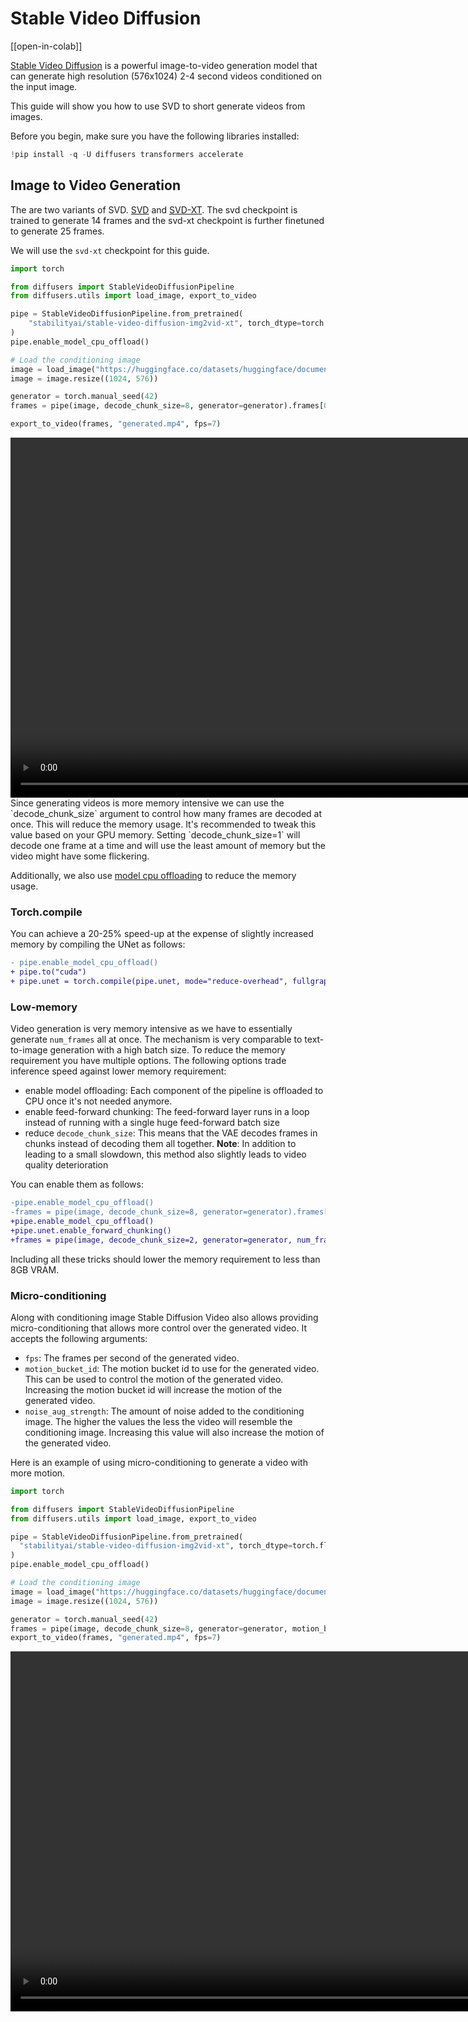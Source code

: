 <!--Copyright 2023 The HuggingFace Team. All rights reserved.

Licensed under the Apache License, Version 2.0 (the "License"); you may not use this file except in compliance with
the License. You may obtain a copy of the License at

http://www.apache.org/licenses/LICENSE-2.0

Unless required by applicable law or agreed to in writing, software distributed under the License is distributed on
an "AS IS" BASIS, WITHOUT WARRANTIES OR CONDITIONS OF ANY KIND, either express or implied. See the License for the
specific language governing permissions and limitations under the License.
-->

# Stable Video Diffusion

[[open-in-colab]]

[Stable Video Diffusion](https://static1.squarespace.com/static/6213c340453c3f502425776e/t/655ce779b9d47d342a93c890/1700587395994/stable_video_diffusion.pdf) is a powerful image-to-video generation model that can generate high resolution (576x1024) 2-4 second videos conditioned on the input image.

This guide will show you how to use SVD to short generate videos from images.

Before you begin, make sure you have the following libraries installed:

```py
!pip install -q -U diffusers transformers accelerate 
```

## Image to Video Generation

The are two variants of SVD. [SVD](https://huggingface.co/stabilityai/stable-video-diffusion-img2vid) 
and [SVD-XT](https://huggingface.co/stabilityai/stable-video-diffusion-img2vid-xt). The svd checkpoint is trained to generate 14 frames and the svd-xt checkpoint is further 
finetuned to generate 25 frames.

We will use the `svd-xt` checkpoint for this guide.

```python
import torch

from diffusers import StableVideoDiffusionPipeline
from diffusers.utils import load_image, export_to_video

pipe = StableVideoDiffusionPipeline.from_pretrained(
    "stabilityai/stable-video-diffusion-img2vid-xt", torch_dtype=torch.float16, variant="fp16"
)
pipe.enable_model_cpu_offload()

# Load the conditioning image
image = load_image("https://huggingface.co/datasets/huggingface/documentation-images/resolve/main/diffusers/svd/rocket.png?download=true")
image = image.resize((1024, 576))

generator = torch.manual_seed(42)
frames = pipe(image, decode_chunk_size=8, generator=generator).frames[0]

export_to_video(frames, "generated.mp4", fps=7)
```

<video width="1024" height="576" controls>
  <source src="https://huggingface.co/datasets/huggingface/documentation-images/resolve/main/diffusers/svd/rocket_generated.mp4" type="video/mp4">
</video>

<Tip>
Since generating videos is more memory intensive we can use the `decode_chunk_size` argument to control how many frames are decoded at once. This will reduce the memory usage. It's recommended to tweak this value based on your GPU memory.
Setting `decode_chunk_size=1` will decode one frame at a time and will use the least amount of memory but the video might have some flickering.

Additionally, we also use [model cpu offloading](../../optimization/memory#model-offloading) to reduce the memory usage.
</Tip>


### Torch.compile

You can achieve a 20-25% speed-up at the expense of slightly increased memory by compiling the UNet as follows:

```diff
- pipe.enable_model_cpu_offload()
+ pipe.to("cuda")
+ pipe.unet = torch.compile(pipe.unet, mode="reduce-overhead", fullgraph=True)
```

### Low-memory

Video generation is very memory intensive as we have to essentially generate `num_frames` all at once. The mechanism is very comparable to text-to-image generation with a high batch size. To reduce the memory requirement you have multiple options. The following options trade inference speed against lower memory requirement:
- enable model offloading: Each component of the pipeline is offloaded to CPU once it's not needed anymore.
- enable feed-forward chunking: The feed-forward layer runs in a loop instead of running with a single huge feed-forward batch size
- reduce `decode_chunk_size`: This means that the VAE decodes frames in chunks instead of decoding them all together. **Note**: In addition to leading to a small slowdown, this method also slightly leads to video quality deterioration

You can enable them as follows:

```diff
-pipe.enable_model_cpu_offload()
-frames = pipe(image, decode_chunk_size=8, generator=generator).frames[0]
+pipe.enable_model_cpu_offload()
+pipe.unet.enable_forward_chunking()
+frames = pipe(image, decode_chunk_size=2, generator=generator, num_frames=25).frames[0]
```


Including all these tricks should lower the memory requirement to less than 8GB VRAM.

### Micro-conditioning

Along with conditioning image Stable Diffusion Video also allows providing micro-conditioning that allows more control over the generated video.
It accepts the following arguments:

- `fps`: The frames per second of the generated video.
- `motion_bucket_id`: The motion bucket id to use for the generated video. This can be used to control the motion of the generated video. Increasing the motion bucket id will increase the motion of the generated video.
- `noise_aug_strength`: The amount of noise added to the conditioning image. The higher the values the less the video will resemble the conditioning image. Increasing this value will also increase the motion of the generated video.

Here is an example of using micro-conditioning to generate a video with more motion.


```python
import torch

from diffusers import StableVideoDiffusionPipeline
from diffusers.utils import load_image, export_to_video

pipe = StableVideoDiffusionPipeline.from_pretrained(
  "stabilityai/stable-video-diffusion-img2vid-xt", torch_dtype=torch.float16, variant="fp16"
)
pipe.enable_model_cpu_offload()

# Load the conditioning image
image = load_image("https://huggingface.co/datasets/huggingface/documentation-images/resolve/main/diffusers/svd/rocket.png?download=true")
image = image.resize((1024, 576))

generator = torch.manual_seed(42)
frames = pipe(image, decode_chunk_size=8, generator=generator, motion_bucket_id=180, noise_aug_strength=0.1).frames[0]
export_to_video(frames, "generated.mp4", fps=7)
```

<video width="1024" height="576" controls>
  <source src="https://huggingface.co/datasets/huggingface/documentation-images/resolve/main/diffusers/svd/rocket_generated_motion.mp4" type="video/mp4">
</video>

